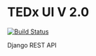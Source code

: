 # TEDx UI V 2.0
[![Build Status](https://travis-ci.com/mmoallemi99/tedx.svg?token=ma7yuiS71mT9xHWFUnyx&branch=master)](https://travis-ci.com/mmoallemi99/tedx)


Django REST API
